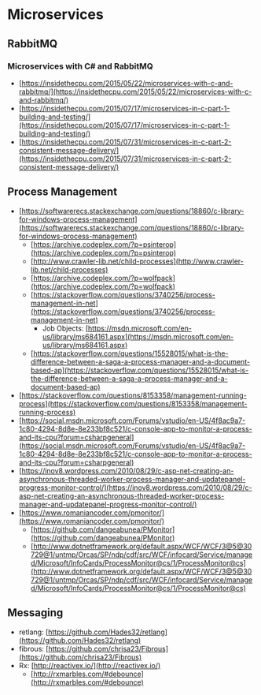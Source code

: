 # Microservices

## RabbitMQ

### Microservices with C# and RabbitMQ

* [https://insidethecpu.com/2015/05/22/microservices-with-c-and-rabbitmq/](https://insidethecpu.com/2015/05/22/microservices-with-c-and-rabbitmq/)
* [https://insidethecpu.com/2015/07/17/microservices-in-c-part-1-building-and-testing/](https://insidethecpu.com/2015/07/17/microservices-in-c-part-1-building-and-testing/)
* [https://insidethecpu.com/2015/07/31/microservices-in-c-part-2-consistent-message-delivery/](https://insidethecpu.com/2015/07/31/microservices-in-c-part-2-consistent-message-delivery/)

## Process Management

* [https://softwarerecs.stackexchange.com/questions/18860/c-library-for-windows-process-management](https://softwarerecs.stackexchange.com/questions/18860/c-library-for-windows-process-management)
	* [https://archive.codeplex.com/?p=psinterop](https://archive.codeplex.com/?p=psinterop)
	* [http://www.crawler-lib.net/child-processes](http://www.crawler-lib.net/child-processes)
	* [https://archive.codeplex.com/?p=wolfpack](https://archive.codeplex.com/?p=wolfpack)
	* [https://stackoverflow.com/questions/3740256/process-management-in-net](https://stackoverflow.com/questions/3740256/process-management-in-net)
		* Job Objects: [https://msdn.microsoft.com/en-us/library/ms684161.aspx](https://msdn.microsoft.com/en-us/library/ms684161.aspx)
	* [https://stackoverflow.com/questions/15528015/what-is-the-difference-between-a-saga-a-process-manager-and-a-document-based-ap](https://stackoverflow.com/questions/15528015/what-is-the-difference-between-a-saga-a-process-manager-and-a-document-based-ap)
* [https://stackoverflow.com/questions/8153358/management-running-process](https://stackoverflow.com/questions/8153358/management-running-process)
* [https://social.msdn.microsoft.com/Forums/vstudio/en-US/4f8ac9a7-1c80-4294-8d8e-8e233bf8c521/c-console-app-to-monitor-a-process-and-its-cpu?forum=csharpgeneral](https://social.msdn.microsoft.com/Forums/vstudio/en-US/4f8ac9a7-1c80-4294-8d8e-8e233bf8c521/c-console-app-to-monitor-a-process-and-its-cpu?forum=csharpgeneral)
* [https://inov8.wordpress.com/2010/08/29/c-asp-net-creating-an-asynchronous-threaded-worker-process-manager-and-updatepanel-progress-monitor-control/](https://inov8.wordpress.com/2010/08/29/c-asp-net-creating-an-asynchronous-threaded-worker-process-manager-and-updatepanel-progress-monitor-control/)
* [https://www.romaniancoder.com/pmonitor/](https://www.romaniancoder.com/pmonitor/)
	* [https://github.com/dangeabunea/PMonitor](https://github.com/dangeabunea/PMonitor)
	* [http://www.dotnetframework.org/default.aspx/WCF/WCF/3@5@30729@1/untmp/Orcas/SP/ndp/cdf/src/WCF/infocard/Service/managed/Microsoft/InfoCards/ProcessMonitor@cs/1/ProcessMonitor@cs](http://www.dotnetframework.org/default.aspx/WCF/WCF/3@5@30729@1/untmp/Orcas/SP/ndp/cdf/src/WCF/infocard/Service/managed/Microsoft/InfoCards/ProcessMonitor@cs/1/ProcessMonitor@cs)

## Messaging

* retlang: [https://github.com/Hades32/retlang](https://github.com/Hades32/retlang)
* fibrous: [https://github.com/chrisa23/Fibrous](https://github.com/chrisa23/Fibrous)
* Rx: [http://reactivex.io/](http://reactivex.io/)
	* [http://rxmarbles.com/#debounce](http://rxmarbles.com/#debounce)